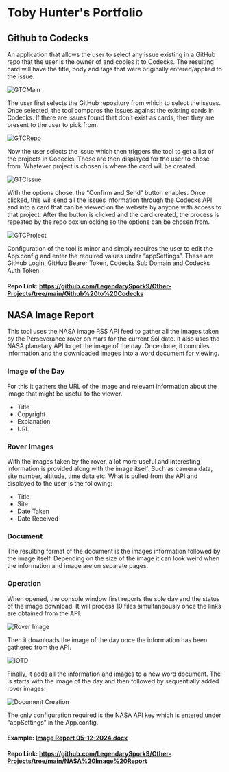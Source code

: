 # Toby Hunter's Portfolio

## Github to Codecks
An application that allows the user to select any issue existing in a GitHub repo that the user is the owner of and copies it to Codecks. The resulting card will have the title, body and tags that were originally entered/applied to the issue.

![GTCMain](https://github.com/LegendarySpork9/Portfolio/blob/main/Images/GTC/Main.png?raw=true)

The user first selects the GitHub repository from which to select the issues. Once selected, the tool compares the issues against the existing cards in Codecks. If there are issues found that don’t exist as cards, then they are present to the user to pick from.

![GTCRepo](https://github.com/LegendarySpork9/Portfolio/blob/main/Images/GTC/Repo.png?raw=true)

Now the user selects the issue which then triggers the tool to get a list of the projects in Codecks. These are then displayed for the user to chose from. Whatever project is chosen is where the card will be created.

![GTCIssue](https://github.com/LegendarySpork9/Portfolio/blob/main/Images/GTC/Issue.png?raw=true)

With the options chose, the “Confirm and Send” button enables. Once clicked, this will send all the issues information through the Codecks API and into a card that can be viewed on the website by anyone with access to that project. After the button is clicked and the card created, the process is repeated by the repo box unlocking so the options can be chosen from.

![GTCProject](https://github.com/LegendarySpork9/Portfolio/blob/main/Images/GTC/Project.png?raw=true)

Configuration of the tool is minor and simply requires the user to edit the App.config and enter the required values under “appSettings”. These are GitHub Login, GitHub Bearer Token, Codecks Sub Domain and Codecks Auth Token.

#### Repo Link: https://github.com/LegendarySpork9/Other-Projects/tree/main/Github%20to%20Codecks

## NASA Image Report
This tool uses the NASA image RSS API feed to gather all the images taken by the Perseverance rover on mars for the current Sol date. It also uses the NASA planetary API to get the image of the day. Once done, it compiles information and the downloaded images into a word document for viewing.

### Image of the Day
For this it gathers the URL of the image and relevant information about the image that might be useful to the viewer.
* Title
* Copyright
* Explanation
* URL

### Rover Images
With the images taken by the rover, a lot more useful and interesting information is provided along with the image itself. Such as camera data, site number, altitude, time data etc. What is pulled from the API and displayed to the user is the following:
* Title
* Site
* Date Taken
* Date Received

### Document
The resulting format of the document is the images information followed by the image itself. Depending on the size of the image it can look weird when the information and image are on separate pages.

### Operation
When opened, the console window first reports the sole day and the status of the image download. It will process 10 files simultaneously once the links are obtained from the API.

![Rover Image](https://github.com/LegendarySpork9/Portfolio/blob/main/Images/NIR/Rover%20Image%20Download.png?raw=true)

Then it downloads the image of the day once the information has been gathered from the API.

![IOTD](https://github.com/LegendarySpork9/Portfolio/blob/main/Images/NIR/Image%20of%20the%20Day%20Download.png?raw=true)

Finally, it adds all the information and images to a new word document. The is starts with the image of the day and then followed by sequentially added rover images.

![Document Creation](https://github.com/LegendarySpork9/Portfolio/blob/main/Images/NIR/Document%20Creation.png?raw=true)

The only configuration required is the NASA API key which is entered under “appSettings” in the App.config.

#### Example: [Image Report 05-12-2024.docx](https://docs.google.com/document/d/1n6-er5WqYTv0FbAay_4h0RG4jD9v0LAT/edit?usp=sharing&ouid=113743718120979941482&rtpof=true&sd=true)

#### Repo Link: https://github.com/LegendarySpork9/Other-Projects/tree/main/NASA%20Image%20Report